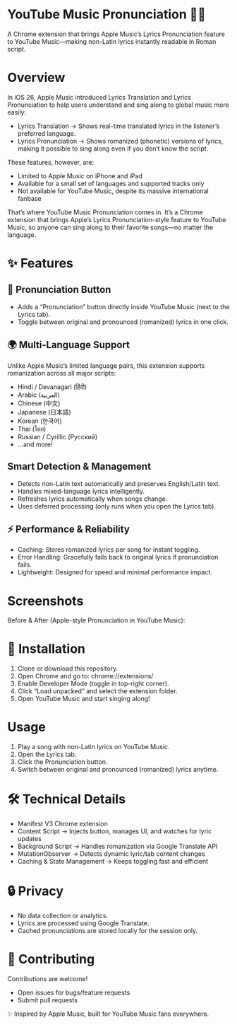 # YouTube Music Pronunciation 🎵✨

A Chrome extension that brings Apple Music’s Lyrics Pronunciation feature to YouTube Music—making non-Latin lyrics instantly readable in Roman script.

# Overview

In iOS 26, Apple Music introduced Lyrics Translation and Lyrics Pronunciation to help users understand and sing along to global music more easily:
- Lyrics Translation → Shows real-time translated lyrics in the listener’s preferred language.
-	Lyrics Pronunciation → Shows romanized (phonetic) versions of lyrics, making it possible to sing along even if you don’t know the script.

These features, however, are:
-	Limited to Apple Music on iPhone and iPad
-	Available for a small set of languages and supported tracks only
-	Not available for YouTube Music, despite its massive international fanbase

That’s where YouTube Music Pronunciation comes in.
It’s a Chrome extension that brings Apple’s Lyrics Pronunciation-style feature to YouTube Music, so anyone can sing along to their favorite songs—no matter the language.

# ✨ Features

## 🔘 Pronunciation Button
- Adds a “Pronunciation” button directly inside YouTube Music (next to the Lyrics tab).
- Toggle between original and pronounced (romanized) lyrics in one click.

## 🌍 Multi-Language Support

Unlike Apple Music’s limited language pairs, this extension supports romanization across all major scripts:

- Hindi / Devanagari (हिंदी)
-	Arabic (العربية)
-	Chinese (中文)
-	Japanese (日本語)
-	Korean (한국어)
-	Thai (ไทย)
-	Russian / Cyrillic (Русский)
-	…and more!

## Smart Detection & Management
- Detects non-Latin text automatically and preserves English/Latin text.
- Handles mixed-language lyrics intelligently.
- Refreshes lyrics automatically when songs change.
- Uses deferred processing (only runs when you open the Lyrics tab).

## ⚡ Performance & Reliability
-	Caching: Stores romanized lyrics per song for instant toggling.
-	Error Handling: Gracefully falls back to original lyrics if pronunciation fails.
-	Lightweight: Designed for speed and minimal performance impact.

# Screenshots
Before & After (Apple-style Pronunciation in YouTube Music):

# 🔧 Installation
1.	Clone or download this repository.
2.	Open Chrome and go to: chrome://extensions/
3.	Enable Developer Mode (toggle in top-right corner).
4.	Click “Load unpacked” and select the extension folder.
5.	Open YouTube Music and start singing along!

# Usage
1. Play a song with non-Latin lyrics on YouTube Music.
2.	Open the Lyrics tab.
3.	Click the Pronunciation button.
4.	Switch between original and pronounced (romanized) lyrics anytime.

# 🛠️ Technical Details
-	Manifest V3 Chrome extension
-	Content Script → Injects button, manages UI, and watches for lyric updates
-	Background Script → Handles romanization via Google Translate API
-	MutationObserver → Detects dynamic lyric/tab content changes
-	Caching & State Management → Keeps toggling fast and efficient

# 🔒 Privacy
- No data collection or analytics.
- Lyrics are processed using Google Translate.
- Cached pronunciations are stored locally for the session only.

# 🤝 Contributing

Contributions are welcome!
- Open issues for bugs/feature requests
- Submit pull requests

✨ Inspired by Apple Music, built for YouTube Music fans everywhere.
